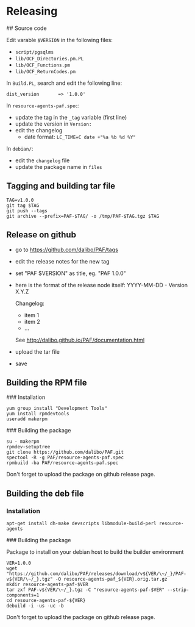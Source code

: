 # Releasing

## Source code

Edit varable `$VERSION` in the following files:

  * `script/pgsqlms`
  * `lib/OCF_Directories.pm.PL`
  * `lib/OCF_Functions.pm`
  * `lib/OCF_ReturnCodes.pm`

In `Build.PL`, search and edit the following line:

```
dist_version       => '1.0.0'
```

In `resource-agents-paf.spec`:
  * update the tag in the `_tag` variable (first line)
  * update the version in `Version:`
  * edit the changelog
    * date format: `LC_TIME=C date +"%a %b %d %Y"`

In `debian/`:
  * edit the `changelog` file
  * update the package name in `files`

## Tagging and building tar file

```
TAG=v1.0.0
git tag $TAG
git push --tags
git archive --prefix=PAF-$TAG/ -o /tmp/PAF-$TAG.tgz $TAG
```

## Release on github

  - go to https://github.com/dalibo/PAF/tags
  - edit the release notes for the new tag
  - set "PAF $VERSION" as title, eg. "PAF 1.0.0"
  - here is the format of the release node itself:
    YYYY-MM-DD -  Version X.Y.Z
    
    Changelog:
      * item 1
      * item 2
      * ...
      
      See http://dalibo.github.io/PAF/documentation.html
  - upload the tar file
  - save

## Building the RPM file

### Installation

```
yum group install "Development Tools"
yum install rpmdevtools
useradd makerpm
```

### Building the package

```
su - makerpm
rpmdev-setuptree
git clone https://github.com/dalibo/PAF.git
spectool -R -g PAF/resource-agents-paf.spec
rpmbuild -ba PAF/resource-agents-paf.spec
```

Don't forget to upload the package on github release page.

## Building the deb file

### Installation

```
apt-get install dh-make devscripts libmodule-build-perl resource-agents
```


### Building the package

Package to install on your debian host to build the builder environment

```
VER=1.0.0
wget "https://github.com/dalibo/PAF/releases/download/v${VER/\~/_}/PAF-v${VER/\~/_}.tgz" -O resource-agents-paf_${VER}.orig.tar.gz
mkdir resource-agents-paf-$VER
tar zxf PAF-v${VER/\~/_}.tgz -C "resource-agents-paf-$VER" --strip-components=1
cd resource-agents-paf-${VER}
debuild -i -us -uc -b
```

Don't forget to upload the package on github release page.
